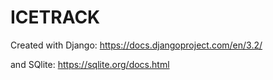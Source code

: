 # ICETRACK

Created with Django: https://docs.djangoproject.com/en/3.2/

and SQlite: https://sqlite.org/docs.html
